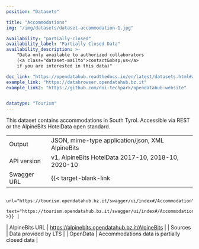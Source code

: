 ```yaml
---
position: "Datasets"

title: "Accommodations"
img: "/img/datasets/dataset-accommodation-1.jpg"

availability: "partially-closed"
availability_label: "Partially Closed Data"
availability_description: >-
    "Data only available to authorized collaborators
    (<a class="dataset-mailto">contact&nbsp;us</a>
    if you are interested in this data)"

doc_link: "https://opendatahub.readthedocs.io/en/latest/datasets.html#accommodation-dataset"
example_link: "https://databrowser.opendatahub.bz.it"
example_link2: "https://github.com/noi-techpark/opendatahub-website"


datatype: "Tourism"
---
```


This dataset contains accommodations in South Tyrol. Accessible via REST or the AlpineBits HotelData open standard.

|                |                                                                   |
| :------------- | ----------------------------------------------------------------- |
| Output         | JSON, mime-type application/json, XML AlpineBits                  |
| API version    | v1, AlpineBits HotelData 2017-10, 2018-10, 2020-10                |
| Swagger URL    | {{< target-blank-link
                        url="https://tourism.opendatahub.bz.it/swagger/ui/index#/Accommodation"
                        text="https://tourism.opendatahub.bz.it/swagger/ui/index#/Accommodation" >}} |
| AlpineBits URL | https://alpinebits.opendatahub.bz.it/AlpineBits                   |
| Sources        | Data provided by LTS                                              |
| OpenData       | Accommodations data is partially closed data                      |